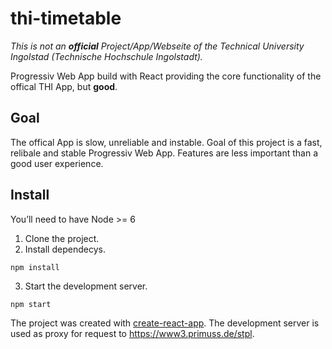 # thi-timetable
*This is not an **official** Project/App/Webseite of the Technical University Ingolstad (Technische Hochschule Ingolstadt).*

Progressiv Web App build with React providing the core functionality of the offical THI App, but **good**. 

## Goal
The offical App is slow, unreliable and instable.
Goal of this project is a fast, relibale and stable Progressiv Web App.
Features are less important than a good user experience.

## Install
You’ll need to have Node >= 6

1. Clone the project.
2. Install dependecys.
```
npm install
```
3. Start the development server.
```
npm start
```

The project was created with [create-react-app](https://github.com/facebook/create-react-app). The development server is used as proxy for request to https://www3.primuss.de/stpl.
